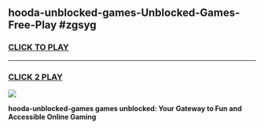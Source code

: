 
## hooda-unblocked-games-Unblocked-Games-Free-Play #zgsyg
<h3>
<a href="https://us.freeplayer.one?title=hooda-unblocked-games&ref=9M">CLICK TO PLAY</a></h3>
<hr>

<h3>
<a href="https://us.freeplayer.one?title=hooda-unblocked-games&ref=9M">CLICK 2 PLAY</a>
  
</h3>

<a href="https://us.freeplayer.one?title=hooda-unblocked-games&ref=9M"><img src="https://clearcache.store/games.png"></a>


**hooda-unblocked-games games unblocked: Your Gateway to Fun and Accessible Online Gaming**
